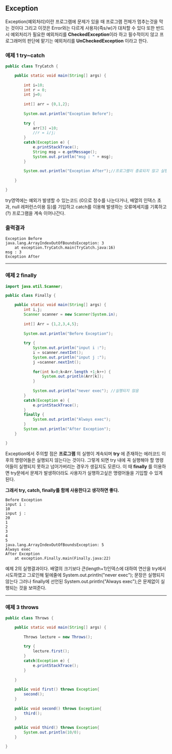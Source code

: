 ## Exception

Exception(예외처리)이란 프로그램에 문제가 있을 때 프로그램 전체가 멈추는것을 막는 것이다 그리고 이것은 Error와는 다르게 
사용자(즉s/w)가 대처할 수 있다 또한 반드시 예외처리가 필요한 예외처리를 **CheckedException**이라 하고 필수적이지 않고 프로그래머의
판단에 맡기는 예외처리를 **UnCheckedException** 이라고 한다.


### 예제 1 try~catch
```java
public class TryCatch {

	public static void main(String[] args) {
  
		int i=10;
		int r = 0;
		int j=0;
		
		int[] arr = {0,1,2};
		
		System.out.println("Exception Before");
		
		try {
			arr[3] =10;
			//r = i/j;
		}
		catch(Exception e) {
			e.printStackTrace();
			String msg = e.getMessage();
			System.out.println("msg : " + msg);
		}
		
		System.out.println("Exception After");//프로그램이 종료되지 않고 실행된다.
		
	}

}
```


try영역에는 예외가 발생할 수 있는코드 (0으로 정수를 나눈다거나, 배열의 인덱스 초과, null 레퍼런스이용 등)를 기입하고
catch를 이용해 발생하는 오류메세지를 기록하고(?) 프로그램을 계속 이어나간다.

### 출력결과

```
Exception Before
java.lang.ArrayIndexOutOfBoundsException: 3
	at exception.TryCatch.main(TryCatch.java:16)
msg : 3
Exception After
```

***

### 예제 2 finally

```java
import java.util.Scanner;

public class Finally {

	public static void main(String[] args) {
		int i,j;
		Scanner scanner = new Scanner(System.in);
				
		int[] Arr = {1,2,3,4,5};
		
		System.out.println("Before Exception");
		
		try {
			System.out.println("input i :");
			i = scanner.nextInt();
			System.out.println("input j :");
			j =scanner.nextInt();
			
			for(int k=0;k<Arr.length +1;k++) {
				System.out.println(Arr[k]);
			}
			
			System.out.println("never exec"); //실행되지 않음
		}
		catch(Exception e) {
			e.printStackTrace();
		}
		finally {
			System.out.println("Always exec");
		}
		System.out.println("After Exception");
	}

}
```

Exception에서 주의할 점은 **프로그램** 의 실행이 계속되며 **try** 에 존재하는 에러코드 이후의 명령어들은 실행되지 않는다는 것이다.
그렇게 되면 try 내에 꼭 실행해야 할 명령어들이 실행되지 못하고 넘어가버리는 경우가 생길지도 모른다. 이 때 **finally** 를 이용하면
try문에서 문제가 발생하더라도 사용자가 실행하고싶은 명령어들을 기입할 수 있게된다. 

**그래서 try, catch, finally를 함께 사용한다고 생각하면 좋다.**
```
Before Exception
input i :
10
input j :
20
1
2
3
4
5
java.lang.ArrayIndexOutOfBoundsException: 5
Always exec
After Exception
	at exception.Finally.main(Finally.java:22)
```
예제 2의 실행결과이다. 배열의 크기보다 큰(length+1)인덱스에 대하여 연산을 try에서 시도하였고 그로인해 밑에줄에 System.out.println("never exec");
문장은 실행되지 않는다 그러나 finally에 선언된 System.out.println("Always exec");은 문제없이 실행되는 것을 보여준다.

***

### 예제 3 throws

```java
public class Throws {

	public static void main(String[] args) {
		
		Throws lecture = new Throws();
		
		try {
			lecture.first();
		}
		catch(Exception e) {
			e.printStackTrace();
		}
		
	}
	
	public void first() throws Exception{
		second();
	}
	
	public void second() throws Exception{
		third();
	}
	
	public void third() throws Exception{
		System.out.println(10/0);
	}

}
```
